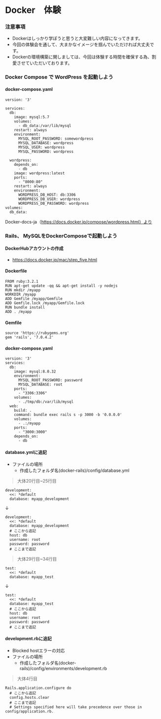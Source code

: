 # Docker　体験

### 注意事項

- Dockerはしっかり学ぼうと思うと大変難しい内容になってきます。
- 今回の体験会を通して、大まかなイメージを掴んでいただければ大丈夫です。
- Dockerの環境構築に関しましては、今回は体験する時間を確保する為、割愛させていただいております。



### Docker Compose で WordPress を起動しよう
#### docker-compose.yaml
```
version: '3'

services:
  db:
    image: mysql:5.7
    volumes:
      - db_data:/var/lib/mysql
    restart: always
    environment:
      MYSQL_ROOT_PASSWORD: somewordpress
      MYSQL_DATABASE: wordpress
      MYSQL_USER: wordpress
      MYSQL_PASSWORD: wordpress

  wordpress:
    depends_on:
      - db
    image: wordpress:latest
    ports:
      - "8000:80"
    restart: always
    environment:
      WORDPRESS_DB_HOST: db:3306
      WORDPRESS_DB_USER: wordpress
      WORDPRESS_DB_PASSWORD: wordpress
volumes:
  db_data:

```
 Docker-docs-ja（https://docs.docker.jp/compose/wordpress.html）より

### Rails、 MySQLをDockerComposeで起動しよう

#### DockerHubアカウントの作成
- https://docs.docker.jp/mac/step_five.html 



#### Dockerfile
```
FROM ruby:3.2.1
RUN apt-get update -qq && apt-get install -y nodejs
RUN mkdir /myapp
WORKDIR /myapp
ADD Gemfile /myapp/Gemfile
ADD Gemfile.lock /myapp/Gemfile.lock
RUN bundle install
ADD . /myapp
```

#### Gemfile
```
source 'https://rubygems.org'
gem 'rails', '7.0.4.2'
```

#### docker-compose.yaml
```
version: '3'
services:
  db:
    image: mysql:8.0.32
    environment:
      MYSQL_ROOT_PASSWORD: password
      MYSQL_DATABASE: root
    ports:
      - "3306:3306"
    volumes:
      - ./tmp/db:/var/lib/mysql
  web:
    build: .
    command: bundle exec rails s -p 3000 -b '0.0.0.0'
    volumes:
      - .:/myapp
    ports:
      - "3000:3000"
    depends_on:
      - db
```

#### database.ymlに追記
- ファイルの場所
  - 作成したフォルダ名(docker-rails)/config/database.yml
> 大体20行目~25行目
```
development:
  <<: *default
  database: myapp_development
```
↓
```
development:
  <<: *default
  database: myapp_development
  # ここから追記
  host: db
  username: root
  password: password
  # ここまで追記
```
> 大体29行目~34行目
```
test:
  <<: *default
  database: myapp_test
```
↓
```
test:
  <<: *default
  database: myapp_test
  # ここから追記
  host: db
  username: root
  password: password
  # ここまで追記
```

#### development.rbに追記
- Blocked hostエラーの対応
- ファイルの場所
  - 作成したフォルダ名(docker-rails)/config/environments/development.rb
> 大体4行目
```
Rails.application.configure do
  # ここから追記
  config.hosts.clear
  # ここまで追記
  # Settings specified here will take precedence over those in config/application.rb.
```
